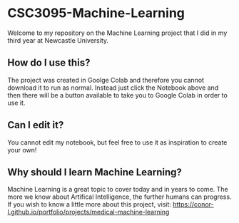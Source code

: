 # CSC3095-Machine-Learning
Welcome to my repository on the Machine Learning project that I did in my third year at Newcastle University. 

## How do I use this?
The project was created in Goolge Colab and therefore you cannot download it to run as normal. Instead just click the Notebook above and then there will be a button available to take you to Google Colab in order to use it.

## Can I edit it?
You cannot edit my notebook, but feel free to use it as inspiration to create your own!

## Why should I learn Machine Learning?
Machine Learning is a great topic to cover today and in years to come. The more we know about Artifical Intelligence, the further humans can progress.
If you wish to know a little more about this project, visit: https://conor-l.github.io/portfolio/projects/medical-machine-learning
